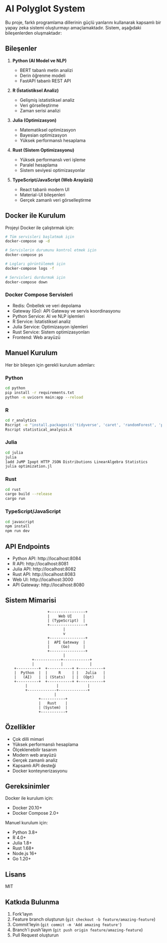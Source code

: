 # AI Polyglot System

Bu proje, farklı programlama dillerinin güçlü yanlarını kullanarak kapsamlı bir yapay zeka sistemi oluşturmayı amaçlamaktadır. Sistem, aşağıdaki bileşenlerden oluşmaktadır:

## Bileşenler

1. **Python (AI Model ve NLP)**
   - BERT tabanlı metin analizi
   - Derin öğrenme modeli
   - FastAPI tabanlı REST API

2. **R (İstatistiksel Analiz)**
   - Gelişmiş istatistiksel analiz
   - Veri görselleştirme
   - Zaman serisi analizi

3. **Julia (Optimizasyon)**
   - Matematiksel optimizasyon
   - Bayesian optimizasyon
   - Yüksek performanslı hesaplama

4. **Rust (Sistem Optimizasyonu)**
   - Yüksek performanslı veri işleme
   - Paralel hesaplama
   - Sistem seviyesi optimizasyonlar

5. **TypeScript/JavaScript (Web Arayüzü)**
   - React tabanlı modern UI
   - Material-UI bileşenleri
   - Gerçek zamanlı veri görselleştirme

## Docker ile Kurulum

Projeyi Docker ile çalıştırmak için:

```bash
# Tüm servisleri başlatmak için
docker-compose up -d

# Servislerin durumunu kontrol etmek için
docker-compose ps

# Logları görüntülemek için
docker-compose logs -f

# Servisleri durdurmak için
docker-compose down
```

### Docker Compose Servisleri

- Redis: Önbellek ve veri depolama
- Gateway (Go): API Gateway ve servis koordinasyonu
- Python Service: AI ve NLP işlemleri
- R Service: İstatistiksel analiz
- Julia Service: Optimizasyon işlemleri
- Rust Service: Sistem optimizasyonları
- Frontend: Web arayüzü

## Manuel Kurulum

Her bir bileşen için gerekli kurulum adımları:

### Python
```bash
cd python
pip install -r requirements.txt
python -m uvicorn main:app --reload
```

### R
```bash
cd r_analytics
Rscript -e "install.packages(c('tidyverse', 'caret', 'randomForest', 'plumber'))"
Rscript statistical_analysis.R
```

### Julia
```bash
cd julia
julia
]add JuMP Ipopt HTTP JSON Distributions LinearAlgebra Statistics
julia optimization.jl
```

### Rust
```bash
cd rust
cargo build --release
cargo run
```

### TypeScript/JavaScript
```bash
cd javascript
npm install
npm run dev
```

## API Endpoints

- Python API: http://localhost:8084
- R API: http://localhost:8081
- Julia API: http://localhost:8082
- Rust API: http://localhost:8083
- Web UI: http://localhost:3000
- API Gateway: http://localhost:8080

## Sistem Mimarisi

```
                   +----------------+
                   |    Web UI     |
                   | (TypeScript)  |
                   +----------------+
                          |
                          v
                   +----------------+
                   |  API Gateway  |
                   |     (Go)      |
                   +----------------+
                          |
            +------------+------------+
            |            |            |
    +----------+  +-----------+ +-----------+
    |  Python  |  |     R     | |   Julia   |
    |   (AI)   |  | (Stats)   | |  (Opt)    |
    +----------+  +-----------+ +-----------+
         |             |             |
         +-------------+-------------+
                      |
               +-----------+
               |   Rust    |
               | (System)  |
               +-----------+
```

## Özellikler

- Çok dilli mimari
- Yüksek performanslı hesaplama
- Ölçeklenebilir tasarım
- Modern web arayüzü
- Gerçek zamanlı analiz
- Kapsamlı API desteği
- Docker konteynerizasyonu

## Gereksinimler

Docker ile kurulum için:
- Docker 20.10+
- Docker Compose 2.0+

Manuel kurulum için:
- Python 3.8+
- R 4.0+
- Julia 1.8+
- Rust 1.68+
- Node.js 16+
- Go 1.20+

## Lisans

MIT

## Katkıda Bulunma

1. Fork'layın
2. Feature branch oluşturun (`git checkout -b feature/amazing-feature`)
3. Commit'leyin (`git commit -m 'Add amazing feature'`)
4. Branch'i push'layın (`git push origin feature/amazing-feature`)
5. Pull Request oluşturun 